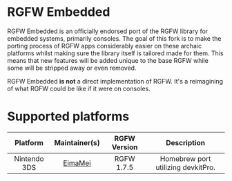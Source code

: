 # RGFW Embedded
RGFW Embedded is an officially endorsed port of the RGFW library for embedded
systems, primarily consoles. The goal of this fork is to make the porting process of RGFW apps considerably easier on these archaic platforms
whilst making sure the library itself is tailored made for them. This means that
new features will be added unique to the base RGFW while some will be stripped
away or even removed.

RGFW Embedded **is not** a direct implementation of RGFW. It's a reimagining of
what RGFW could be like if it were on consoles.

# Supported platforms
|     Platform     |             Maintainer(s)             | RGFW Version |              Description              |
|:----------------:|:-------------------------------------:|:------------:|:-------------------------------------:|
|  Nintendo 3DS    | [EimaMei](https://github.com/EimaMei) |  RGFW 1.7.5  | Homebrew port utilizing devkitPro.    |